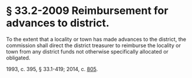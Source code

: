 # § 33.2-2009 Reimbursement for advances to district.

<p>To the extent that a locality or town has made advances to the district, the commission shall direct the district treasurer to reimburse the locality or town from any district funds not otherwise specifically allocated or obligated.</p><p>1993, c. 395, § 33.1-419; 2014, c. <a href='http://lis.virginia.gov/cgi-bin/legp604.exe?141+ful+CHAP0805'>805</a>.</p>